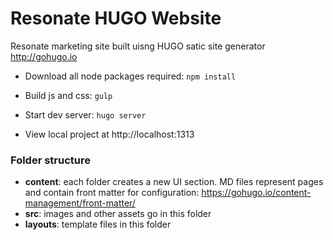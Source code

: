 # Resonate HUGO Website

Resonate marketing site built uisng HUGO satic site generator http://gohugo.io

* Download all node packages required:
  `npm install`

* Build js and css:
  `gulp`

* Start dev server:
  `hugo server`

* View local project at http://localhost:1313

### Folder structure

* **content**: each folder creates a new UI section. MD files represent pages and contain front matter for configuration: https://gohugo.io/content-management/front-matter/
* **src**: images and other assets go in this folder
* **layouts**: template files in this folder
